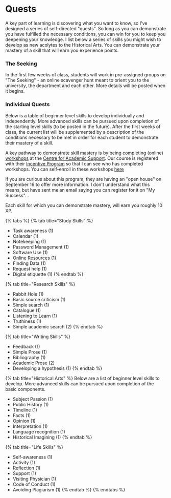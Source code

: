 # Quests

A key part of learning is discovering what you want to know, so I've designed a series of self-directed "quests". So long as you can demonstrate you have fulfilled the necessary conditions, you can win  for you to keep you deepening your knowledge. I list below a series of skills you might wish to develop as new acolytes to the Historical Arts. You can demonstrate your mastery of a skill that will earn you experience points.

### The Seeking

In the first few weeks of class, students will work in pre-assigned groups on "The Seeking" - an online scavenger hunt meant to orient you to the university, the department and each other. More details will be posted when it begins. 

### Individual Quests

Below is a table of beginner level skills to develop individually and independently. More advanced skills can be pursued upon completion of the starting level skills \(to be posted in the future\). After the first weeks of class, the current list will be supplemented by a description of the conditions necessary to be met in order for each student to demonstrate their mastery of a skill. 

A key pathway to demonstrate skill mastery is by being completing \(online\) [workshops](https://carleton.ca/csas/learning-support/learning-support-workshops/) at the [Centre for Academic Support](https://carleton.ca/csas/). Our course is registered with their [Incentive Program](https://carleton.ca/csas/learning-support/incentive-program/) so that I can see who has completed workshops. You can self-enroll in these workshops [here](https://carleton.ca/csas/online-support/)

If you are curious about this program, they are having an "open house" on September 16 to offer more information. I don't understand what this means, but have sent me an email saying you can register for it on "My Success". .  

Each skill for which you can demonstrate mastery, will earn you roughly 10 XP. 

{% tabs %}
{% tab title="Study Skills" %}
* Task awareness \(1\)
* Calendar \(1\)
* Notekeeping \(1\)
* Password Management \(1\)
* Software Use \(1\)
* Online Resources \(1\)
* Finding Data \(1\)
* Request help \(1\)
* Digital etiquette \(1\)
{% endtab %}

{% tab title="Research Skills" %}
* Rabbit Hole \(1\)
* Basic source criticism \(1\)
* Simple search \(1\)
* Catalogue \(1\)
* Listening to Learn \(1\)
* Truthiness \(1\)
* Simple academic search \(2\)
{% endtab %}

{% tab title="Writing Skills" %}
* Feedback \(1\)
* Simple Prose \(1\)
* Bibliography \(1\)
* Academic Prose \(2\)
* Developing a hypothesis \(1\)
{% endtab %}

{% tab title="Historical Arts" %}
Below are a list of beginner level skills to develop. More advanced skills can be pursued upon completion of the basic components. 

* Subject Passion \(1\)
* Public History \(1\)
* Timeline \(1\)
* Facts \(1\)
* Opinion \(1\)
* Interpretation \(1\)
* Language recognition \(1\)
* Historical Imagining \(1\)
{% endtab %}

{% tab title="Life Skills" %}
* Self-awareness \(1\)
* Activity \(1\)
* Reflection \(1\)
* Support \(1\)
* Visiting Physician \(1\)
* Code of Conduct \(1\)
* Avoiding Plagiarism \(1\)
{% endtab %}
{% endtabs %}





